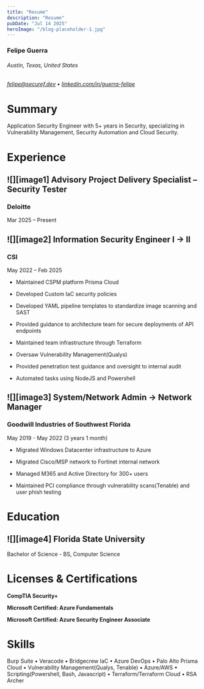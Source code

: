 ```yaml
---
title: "Resume"
description: "Resume"
pubDate: "Jul 14 2025"
heroImage: "/blog-placeholder-1.jpg"
---
```


### Felipe Guerra

###### Austin, Texas, United States  
###### [felipe@securef.dev](mailto:felipe@securef.dev) • [linkedin.com/in/guerra-felipe](https://www.linkedin.com/in/guerra-felipe)

# **Summary**

Application Security Engineer with 5+ years in Security, specializing in Vulnerability Management, Security Automation and Cloud Security.

# **Experience**

## ![][image1] **Advisory Project Delivery Specialist – Security Tester**

### Deloitte

Mar 2025 – Present

## ![][image2] **Information Security Engineer I → II**

### CSI

May 2022 – Feb 2025

- Maintained CSPM platform Prisma Cloud

- Developed Custom IaC security policies

- Developed YAML pipeline templates to standardize image scanning and SAST

- Provided guidance to architecture team for secure deployments of API endpoints

- Maintained team infrastructure through Terraform

- Oversaw Vulnerability Management(Qualys)

- Provided penetration test guidance and oversight to internal audit

- Automated tasks using NodeJS and Powershell

## ![][image3] **System/Network Admin → Network Manager**

### Goodwill Industries of Southwest Florida

May 2019 \- May 2022 (3 years 1 month)

- Migrated Windows Datacenter infrastructure to Azure

- Migrated Cisco/MSP network to Fortinet internal network

- Managed M365 and Active Directory for 300+ users

- Maintained PCI compliance through vulnerability scans(Tenable) and user phish testing

# **Education**

## ![][image4] **Florida State University**

Bachelor of Science \- BS, Computer Science

# **Licenses & Certifications**

**CompTIA Security+**

**Microsoft Certified: Azure Fundamentals**

**Microsoft Certified: Azure Security Engineer Associate**

# **Skills**

Burp Suite • Veracode • Bridgecrew IaC • Azure DevOps • Palo Alto Prisma Cloud • Vulnerability Management(Qualys, Tenable) • Azure/AWS • Scripting(Powershell, Bash, Javascript) • Terraform/Terraform Cloud • RSA Archer
